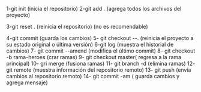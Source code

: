 1-git init (inicia el repositorio)
2-git add .  (agrega todos los archivos del proyecto)

3-git reset . (reinicia el repositorio) (no es recomendable)

4-git commit (guarda los cambios)
5- git checkout --. (reinicia el proyecto a su estado original o última versión)
6-git log (muestra el historial de cambios)
7- git commit --amend (modifica el último commit)
8- git checkout -b rama-heroes (crar ramas)
9- git checkout master( regresa a la rama principal)
10- gri merge (fusiona ramas)
11- git branch -d (elimina ramas)
12- git remote (muestra información del repositorio remoto)
13- git push (envía cambios al repositorio remoto)
14- git commit -am ( guarda cambios y agrega mensaje)







